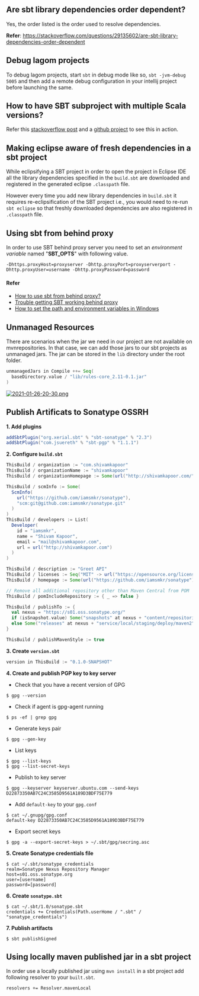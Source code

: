 ## Are sbt library dependencies order dependent?
Yes, the order listed is the order used to resolve dependencies.

**Refer**: https://stackoverflow.com/questions/29135602/are-sbt-library-dependencies-order-dependent

## Debug lagom projects
To debug lagom projects, start `sbt` in debug mode like so, `sbt -jvm-debug 5005` and then add a remote debug configuration in your intellij project before launching the same.

## How to have SBT subproject with multiple Scala versions?
Refer this [stackoverflow post](https://stackoverflow.com/questions/27929272/how-to-have-sbt-subproject-with-multiple-scala-versions) and a [github project](https://github.com/iamsmkr/prime-grpc-scala-akka) to see this in action.

## Making eclipse aware of fresh dependencies in a sbt project
While eclipsifying a SBT project in order to open the project in Eclipse IDE all the library dependencies specified in the `build.sbt` are downloaded and registered in the generated eclipse `.classpath` file.

However every time you add new library dependencies in `build.sbt` it requires re-eclipsification of the SBT project i.e., you would need to re-run `sbt eclipse` so that freshly downloaded dependencies are also registered in `.classpath` file.

## Using sbt from behind proxy
In order to use SBT behind proxy server you need to set an *environment variable* named "**SBT_OPTS**" with following value.

``` 
-Dhttps.proxyHost=proxyserver -Dhttp.proxyPort=proxyserverport -Dhttp.proxyUser=username -Dhttp.proxyPassword=password
```

#### Refer
- [How to use sbt from behind proxy?](http://stackoverflow.com/questions/13803459/how-to-use-sbt-from-behind-proxy)
- [Trouble getting SBT working behind proxy](https://www.reddit.com/r/scala/comments/4phuxw/trouble_getting_sbt_working_behind_proxy/)
- [How to set the path and environment variables in Windows](http://www.computerhope.com/issues/ch000549.htm)

## Unmanaged Resources
There are scenarios when the jar we need in our project are not available on mvnrepositories. In that case, we can add those jars to our sbt projects as unmanaged jars. The jar can be stored in the `lib` directory under the root folder. 
```scala
unmanagedJars in Compile ++= Seq(
  baseDirectory.value / "lib/rules-core_2.11-0.1.jar"
)
```

[![2021-01-26-20-30.png](https://i.postimg.cc/jjYCCt6j/2021-01-26-20-30.png)](https://postimg.cc/sMK3NFNF)

## Publish Artificats to Sonatype OSSRH
**1. Add plugins**
```scala
addSbtPlugin("org.xerial.sbt" % "sbt-sonatype" % "2.3")
addSbtPlugin("com.jsuereth" % "sbt-pgp" % "1.1.1")
```

**2. Configure `build.sbt`**
```scala
ThisBuild / organization := "com.shivamkapoor"
ThisBuild / organizationName := "shivamkapoor"
ThisBuild / organizationHomepage := Some(url("http://shivamkapoor.com/"))

ThisBuild / scmInfo := Some(
  ScmInfo(
    url("https://github.com/iamsmkr/sonatype"),
    "scm:git@github.com:iamsmkr/sonatype.git"
  )
)
ThisBuild / developers := List(
  Developer(
    id = "iamsmkr",
    name = "Shivam Kapoor",
    email = "mail@shivamkapoor.com",
    url = url("http://shivamkapoor.com")
  )
)

ThisBuild / description := "Greet API"
ThisBuild / licenses := Seq("MIT" -> url("https://opensource.org/licenses/MIT"))
ThisBuild / homepage := Some(url("https://github.com/iamsmkr/sonatype"))

// Remove all additional repository other than Maven Central from POM
ThisBuild / pomIncludeRepository := { _ => false }

ThisBuild / publishTo := {
  val nexus = "https://s01.oss.sonatype.org/"
  if (isSnapshot.value) Some("snapshots" at nexus + "content/repositories/snapshots")
  else Some("releases" at nexus + "service/local/staging/deploy/maven2")
}

ThisBuild / publishMavenStyle := true
```

**3. Create `version.sbt`**
```scala
version in ThisBuild := "0.1.0-SNAPSHOT"
```

**4. Create and publish PGP key to key server**
- Check that you have a recent version of GPG 
```
$ gpg --version
```

- Check if agent is gpg-agent running
```
$ ps -ef | grep gpg 
```

- Generate keys pair
```
$ gpg --gen-key
```

- List keys
```
$ gpg --list-keys
$ gpg --list-secret-keys
```

- Publish to key server
```
$ gpg --keyserver keyserver.ubuntu.com --send-keys D22873350AB7C24C3585D9561A189D3BDF75E779
```

- Add `default-key` to your `gpg.conf`
```
$ cat ~/.gnupg/gpg.conf
default-key D22873350AB7C24C3585D9561A189D3BDF75E779
```

- Export secret keys 
```
$ gpg -a --export-secret-keys > ~/.sbt/gpg/secring.asc
```

**5. Create Sonatype credentials file**
```
$ cat ~/.sbt/sonatype_credentials 
realm=Sonatype Nexus Repository Manager
host=s01.oss.sonatype.org
user=[username]
password=[password]
```

**6. Create `sonatype.sbt`**
```
$ cat ~/.sbt/1.0/sonatype.sbt
credentials += Credentials(Path.userHome / ".sbt" / "sonatype_credentials")
```

**7. Publish artifacts**
```
$ sbt publishSigned
```

## Using locally maven published jar in a sbt project
In order use a locally published jar using `mvn install` in a sbt project add following resolver to your `built.sbt`.
```
resolvers += Resolver.mavenLocal
```
